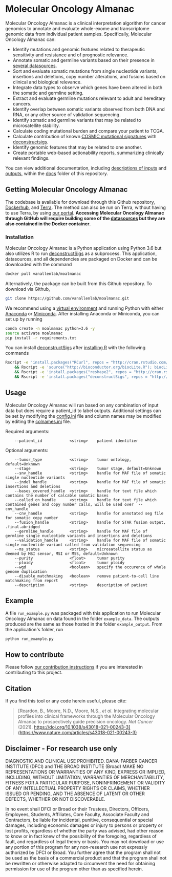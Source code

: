 # Molecular Oncology Almanac

Molecular Oncology Almanac is a clinical interpretation algorithm for cancer genomics to annotate and evaluate whole-exome and transcriptome genomic data from individual patient samples. Specifically, Molecular Oncology Almanac can:
- Identify mutations and genomic features related to therapeutic sensitivity and resistance and of prognostic relevance.
- Annotate somatic and germline variants based on their presence in [several datasources](https://github.com/vanallenlab/moalmanac/tree/main/moalmanac/datasources).
- Sort and evaluate somatic mutations from single nucleotide variants, insertions and deletions, copy number alterations, and fusions based on clinical and biological relevance. 
- Integrate data types to observe which genes have been altered in both the somatic and germline setting.
- Extract and evaluate germline mutations relevant to adult and hereditary cancers.
- Identify overlap between somatic variants observed from both DNA and RNA, or any other source of validation sequencing.
- Identify somatic and germline variants that may be related to microsatellite stability.
- Calculate coding mutational burden and compare your patient to TCGA.
- Calculate contribution of known [COSMIC mutational signatures](https://cancer.sanger.ac.uk/signatures/signatures_v2/) with [deconstructsigs](https://github.com/raerose01/deconstructSigs).
- Identify genomic features that may be related to one another.
- Create portable web-based actionability reports, summarizing clinically relevant findings. 

You can view additional documentation, including [descriptions of inputs](docs/description-of-inputs.md) and [outputs](docs/description-of-outputs.md), within the [docs](docs/) folder of this repository.

## Getting Molecular Oncology Almanac
The codebase is available for download through this Github repository, [Dockerhub](https://hub.docker.com/r/vanallenlab/moalmanac/), and [Terra](https://portal.firecloud.org/#methods/vanallenlab/moalmanac/2). The method can also be run on Terra, without having to use Terra, by using [our portal](https://portal.moalmanac.org/). **Accessing Molecular Oncology Almanac through GitHub will require building some of the [datasources](moalmanac/datasources/) but they are also contained in the Docker container**.

### Installation
Molecular Oncology Almanac is a Python application using Python 3.6 but also utilizes R to run [deconstructSigs](https://github.com/raerose01/deconstructSigs) as a subprocess. This application, datasources, and all dependencies are packaged on Docker and can be downloaded with the command
 ```bash
docker pull vanallenlab/moalmanac
```

Alternatively, the package can be built from this Github repository. To download via Github,
```bash
git clone https://github.com/vanallenlab/moalmanac.git
```

We recommend using a [virtual environment](https://docs.python.org/3/tutorial/venv.html) and running Python with either [Anaconda](https://www.anaconda.com/download/) or  [Miniconda](https://conda.io/miniconda.html). After installing Anaconda or Miniconda, you can set up by running
```bash
conda create -n moalmanac python=3.6 -y
source activate moalmanac
pip install -r requirements.txt
```

You can install [deconstructSigs](https://github.com/raerose01/deconstructSigs) after [installing R](https://www.r-project.org/) with the following commands
```bash
Rscript -e 'install.packages("RCurl", repos = "http://cran.rstudio.com/")' \
    && Rscript -e 'source("http://bioconductor.org/biocLite.R"); biocLite("BSgenome"); biocLite("BSgenome.Hsapiens.UCSC.hg19"); biocLite("GenomeInfoDb")' \
    && Rscript -e 'install.packages("reshape2", repos = "http://cran.rstudio.com/")' \
    && Rscript -e 'install.packages("deconstructSigs", repos = "http://cran.rstudio.com/")'
```

## Usage
Molecular Oncology Almanac will run based on any combination of input data but does require a patient_id to label outputs. Additional settings can be set by modifying the [config.ini](moalmanac/config.ini) file and column names may be modified by editing the [colnames.ini](moalmanac/colnames.ini) file.

Required arguments:
```
    --patient_id            <string>    patient identifier
```

Optional arguments:
```
    --tumor_type            <string>    tumor ontology, default=Unknown
    --stage                 <string>    tumor stage, default=Unknown
    --snv_handle            <string>    handle for MAF file of somatic single nucleotide variants
    --indel_handle          <string>    handle for MAF file of somatic insertions and deletions
    --bases_covered_handle  <string>    handle for text file which contains the number of calcable somatic bases
    --called_cn_handle      <string>    handle for text file which contained genes and copy number calls, will be used over `--cnv_handle`
    --cnv_handle            <string>    handle for annotated seg file for somatic copy number
    --fusion_handle         <string>    handle for STAR fusion output, .final.abridged
    --germline_handle       <string>    handle for MAF file of germline single nucleotide variants and insertions and deletions
    --validation_handle     <string>    handle for MAF file of somatic single nucleotide variant called from validation sequencing
    --ms_status             <string>    microsatellite status as deemed by MSI sensor, MSI or MSS, default=Unknown
    --purity                <float>     tumor purity
    --ploidy                <float>     tumor ploidy
    --wgd                   <boolean>   specify the occurence of whole genome duplication
    --disable_matchmaking   <boolean>   remove patient-to-cell line matchmaking from report
    --description           <string>    description of patient
```

## Example
A file `run_example.py` was packaged with this application to run Molecular Oncology Almanac on data found in the folder `example_data`. The outputs produced are the same as those hosted in the folder `example_output`. From the application's folder, run
```bash
python run_example.py
```

## How to contribute
Please follow [our contribution instructions](docs/how-to-contribute.md) if you are interested in contributing to this project. 

## Citation
If you find this tool or any code herein useful, please cite:  
> [Reardon, B., Moore, N.D., Moore, N.S., *et al*. Integrating molecular profiles into clinical frameworks through the Molecular Oncology Almanac to prospectively guide precision oncology. *Nat Cancer* (2021). https://doi.org/10.1038/s43018-021-00243-3](https://www.nature.com/articles/s43018-021-00243-3)

## Disclaimer - For research use only
DIAGNOSTIC AND CLINICAL USE PROHIBITED. DANA-FARBER CANCER INSTITUTE (DFCI) and THE BROAD INSTITUTE (Broad) MAKE NO REPRESENTATIONS OR WARRANTIES OF ANY KIND, EXPRESS OR IMPLIED, INCLUDING, WITHOUT LIMITATION, WARRANTIES OF MERCHANTABILITY, FITNESS FOR A PARTICULAR PURPOSE, NONINFRINGEMENT OR VALIDITY OF ANY INTELLECTUAL PROPERTY RIGHTS OR CLAIMS, WHETHER ISSUED OR PENDING, AND THE ABSENCE OF LATENT OR OTHER DEFECTS, WHETHER OR NOT DISCOVERABLE.

In no event shall DFCI or Broad or their Trustees, Directors, Officers, Employees, Students, Affiliates, Core Faculty, Associate Faculty and Contractors, be liable for incidental, punitive, consequential or special damages, including economic damages or injury to persons or property or lost profits, regardless of whether the party was advised, had other reason to know or in fact knew of the possibility of the foregoing, regardless of fault, and regardless of legal theory or basis. You may not download or use any portion of this program for any non-research use not expressly authorized by DFCI or Broad. You further agree that the program shall not be used as the basis of a commercial product and that the program shall not be rewritten or otherwise adapted to circumvent the need for obtaining permission for use of the program other than as specified herein.
